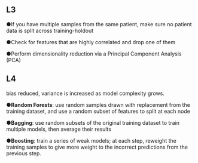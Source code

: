 

## L3

●If you have multiple samples from the same patient, make sure no patient data is split across training-holdout

●Check for features that are highly correlated and drop one of them

●Perform dimensionality reduction via a Principal Component Analysis (PCA)



## L4

bias reduced, variance is increased as model complexity grows.

●**Random Forests**: use random samples drawn with replacement from the training dataset, and use a random subset of features to split at each node

●**Bagging**: use random subsets of the original training dataset to train multiple models, then average their results

●**Boosting**: train a series of weak models; at each step, reweight the training samples to give more weight to the incorrect predictions from the previous step. 


